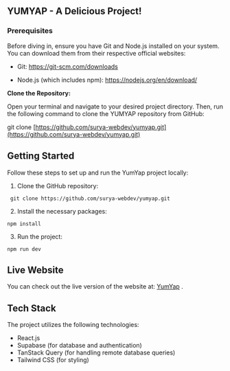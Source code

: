## YUMYAP - A Delicious Project!

### Prerequisites

Before diving in, ensure you have Git and Node.js installed on your system. You can download them from their respective official websites:

- Git: https://git-scm.com/downloads

- Node.js (which includes npm): https://nodejs.org/en/download/

**Clone the Repository:**

Open your terminal and navigate to your desired project directory. Then, run the following command to clone the YUMYAP repository from GitHub:

git clone [https://github.com/surya-webdev/yumyap.git](https://github.com/surya-webdev/yumyap.git)

## Getting Started

Follow these steps to set up and run the YumYap project locally:

1. Clone the GitHub repository:

` git clone https://github.com/surya-webdev/yumyap.git`

2. Install the necessary packages:

`npm install`

3. Run the project:

`npm run dev`

## Live Website

You can check out the live version of the website at: [YumYap](https://yumyap.netlify.app/) .

## Tech Stack

The project utilizes the following technologies:

- React.js
- Supabase (for database and authentication)
- TanStack Query (for handling remote database queries)
- Tailwind CSS (for styling)
